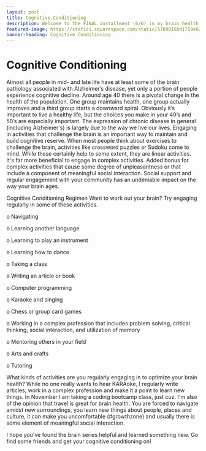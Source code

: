 ```yaml
---
layout: post
title: Cognitive Conditioning
description: Welcome to the FINAL installment (6/6) in my brain health series! In my first post, I explained that lifestyle choices can prevent up to 90% of Alzheimer's cases.  For the 10% of cases that can't be prevented due to very strong genetic risk (such as in those that carry the APOE4 gene), lifestyle changes can delay presentation or progression of the disease by up to 15 years.
featured-image: https://static1.squarespace.com/static/57b9015bd1758e022c2f11a4/t/5b6f767b21c67c133d08d4d3/1534031501695/Botero?format=1500w
banner-heading: Cognitive Conditioning
---
```


# Cognitive Conditioning

Almost all people in mid- and late life have at least some of the brain pathology associated with Alzheimer’s disease, yet only a portion of people experience cognitive decline.  Around age 40 there is a pivotal change in the health of the population.  One group maintains health, one group actually improves and a third group starts a downward spiral. Obviously it’s important to live a healthy life, but the choices you make in your 40’s and 50’s are especially important.  The expression of chronic disease in general (including Alzheimer's) is largely due to the way we live our lives.  Engaging in activities that challenge the brain is an important way to maintain and build cognitive reserve.  When most people think about exercises to challenge the brain, activities like crossword puzzles or Sudoku come to mind.  While these certainly help to some extent, they are linear activities.  It's far more beneficial to engage in complex activities.  Added bonus for complex activities that cause some degree of unpleasantness or that include a component of meaningful social interaction.  Social support and regular engagement with your community has an undeniable impact on the way your brain ages.

Cognitive Conditioning Regimen
Want to work out your brain?  Try engaging regularly in some of these activities.

o  Navigating

o  Learning another language

o  Learning to play an instrument

o  Learning how to dance

o  Taking a class

o  Writing an article or book

o  Computer programming

o  Karaoke and singing

o  Chess or group card games

o  Working in a complex profession that includes problem solving, critical thinking, social interaction, and utilization of memory

o  Mentoring others in your field

o  Arts and crafts

o  Tutoring

What kinds of activities are you regularly engaging in to optimize your brain health?  While no one really wants to hear KARAoke, I regularly write articles, work in a complex profession and make it a point to learn new things. In November I am taking a coding bootcamp class, just cuz. I'm also of the opinion that travel is great for brain health.  You are forced to navigate amidst new surroundings, you learn new things about people, places and culture, it can make you uncomfortable (#growthzone) and usually there is some element of meaningful social interaction.

I hope you've found the brain series helpful and learned something new.  Go find some friends and get your cognitive conditioning on!
